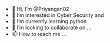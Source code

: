 - 👋 Hi, I’m @Priyangan02
- 👀 I’m interested in Cyber Security and 
- 🌱 I’m currently learning python
- 💞️ I’m looking to collaborate on ...
- 📫 How to reach me ...

<!---
Priyangan02/Priyangan02 is a ✨ special ✨ repository because its `README.md` (this file) appears on your GitHub profile.
You can click the Preview link to take a look at your changes.
--->
